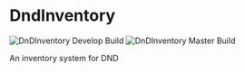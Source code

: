 # DndInventory

![DnDInventory Develop Build](https://github.com/JBMEChristophe/DndInventory/workflows/DnDInventory%20Build/badge.svg?branch=develop)
![DnDInventory Master Build](https://github.com/JBMEChristophe/DndInventory/workflows/DnDInventory%20Build/badge.svg?branch=master)

An inventory system for DND
